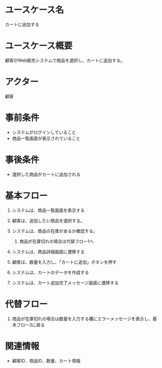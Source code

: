 # ユースケース名
カートに追加する

# ユースケース概要
顧客がWeb販売システムで商品を選択し、カートに追加する。

# アクター
顧客

# 事前条件
- システムがログインしていること
- 商品一覧画面が表示されていること

# 事後条件
- 選択した商品がカートに追加される

# 基本フロー
1. システムは、商品一覧画面を表示する
2. 顧客は、追加したい商品を選択する。
3. システムは、商品の在庫があるか確認する。
   1. 商品が在庫切れの場合は代替フロー1へ

4. システムは、商品詳細画面に遷移する
5. 顧客は、数量を入力し、「カートに追加」ボタンを押す  
6. システムは、カートのデータを作成する
7. システムは、カート追加完了メッセージ画面に遷移する

# 代替フロー
1. 商品が在庫切れの場合は数量を入力する欄にエラーメッセージを表示し、基本フロー3に戻る

# 関連情報
- 顧客ID、商品ID、数量、カート情報